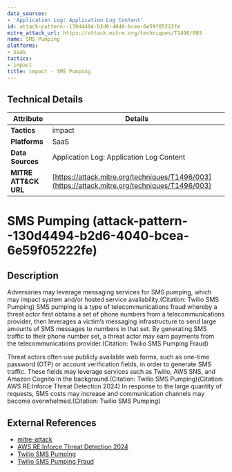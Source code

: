 ```yaml
---
data_sources:
- 'Application Log: Application Log Content'
id: attack-pattern--130d4494-b2d6-4040-bcea-6e59f05222fe
mitre_attack_url: https://attack.mitre.org/techniques/T1496/003
name: SMS Pumping
platforms:
- SaaS
tactics:
- impact
title: impact - SMS Pumping
---
```


## Technical Details

| Attribute | Details |
|-----------|----------|
| **Tactics** | impact |
| **Platforms** | SaaS |
| **Data Sources** | Application Log: Application Log Content |
| **MITRE ATT&CK URL** | [https://attack.mitre.org/techniques/T1496/003](https://attack.mitre.org/techniques/T1496/003) |

# SMS Pumping (attack-pattern--130d4494-b2d6-4040-bcea-6e59f05222fe)

## Description
Adversaries may leverage messaging services for SMS pumping, which may impact system and/or hosted service availability.(Citation: Twilio SMS Pumping) SMS pumping is a type of telecommunications fraud whereby a threat actor first obtains a set of phone numbers from a telecommunications provider, then leverages a victim’s messaging infrastructure to send large amounts of SMS messages to numbers in that set. By generating SMS traffic to their phone number set, a threat actor may earn payments from the telecommunications provider.(Citation: Twilio SMS Pumping Fraud)

Threat actors often use publicly available web forms, such as one-time password (OTP) or account verification fields, in order to generate SMS traffic. These fields may leverage services such as Twilio, AWS SNS, and Amazon Cognito in the background.(Citation: Twilio SMS Pumping)(Citation: AWS RE:Inforce Threat Detection 2024) In response to the large quantity of requests, SMS costs may increase and communication channels may become overwhelmed.(Citation: Twilio SMS Pumping)

## External References
- [mitre-attack](https://attack.mitre.org/techniques/T1496/003)
- [AWS RE:Inforce Threat Detection 2024](https://reinforce.awsevents.com/content/dam/reinforce/2024/slides/TDR432_New-tactics-and-techniques-for-proactive-threat-detection.pdf)
- [Twilio SMS Pumping](https://www.twilio.com/en-us/blog/sms-pumping-fraud-solutions)
- [Twilio SMS Pumping Fraud](https://www.twilio.com/docs/glossary/what-is-sms-pumping-fraud)
